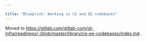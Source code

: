 ```yaml
---

title: "Blueprint: Working in CE and EE codebases"
---
```








Moved to <https://gitlab.com/gitlab-com/gl-infra/readiness/-/blob/master/library/ce-ee-codebases/index.md> .
